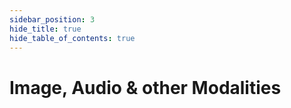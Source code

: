 ```yaml
---
sidebar_position: 3
hide_title: true
hide_table_of_contents: true
---
```


# Image, Audio & other Modalities
